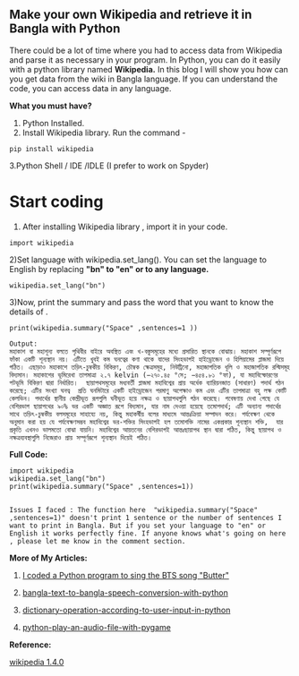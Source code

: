 ## Make your own Wikipedia and retrieve it in Bangla with Python

There could be a lot of time where you had to access data from Wikipedia and parse it as necessary in your program. In Python, you can do it easily with a python library named **Wikipedia.** In this blog I will show you how can you get data from the wiki in Bangla language. If you can understand the code, you can access data in any language.

**What you must have?**

1. Python Installed.
2. Install Wikipedia library.  Run the command -

```
pip install wikipedia
``` 
3.Python Shell / IDE /IDLE (I prefer to work on Spyder)

 # Start coding 

1) After installing Wikipedia library , import it in your code.

```
import wikipedia 
``` 
2)Set language with wikipedia.set_lang(). You can set the language to English by replacing **"bn" to "en" or to any language.**

```
wikipedia.set_lang("bn")
``` 
3)Now, print the summary and pass the word that you want to know the details of .


```
print(wikipedia.summary("Space" ,sentences=1 ))

``` 


```
Output:
মহাকাশ বা মহাশূন্য বলতে পৃথিবীর বাইরে অবস্থিত এবং খ-বস্তুসমূহের মধ্যে প্রসারিত স্থানকে বোঝায়। মহাকাশ সম্পূর্ণরূপে ফাঁকা একটি শূন্যস্থান নয়। এটিতে খুবই কম ঘনত্বের কণা থাকে যাদের সিংহভাগই হাইড্রোজেন ও হিলিয়ামের প্লাজমা দিয়ে গঠিত। এছাড়াও মহাকাশে তড়িৎ-চুম্বকীয় বিকিরণ, চৌম্বক ক্ষেত্রসমূহ, নিউট্রিনো, মহাজাগতিক ধূলি ও মহাজাগতিক রশ্মিসমূহ বিদ্যমান। মহাকাশের ভূমিরেখা তাপমাত্রা ২.৭ kelvin (−২৭০.৪৫ °সে; −৪৫৪.৮১ °ফা), যা মহাবিস্ফোরণের পটভূমি বিকিরণ দ্বারা নির্ধারিত।  ছায়াপথসমূহের মধ্যবর্তী প্লাজমা মহাবিশ্বের প্রায় অর্ধেক ব্যারিয়নজাত (সাধারণ) পদার্থ গঠন করেছে; এটির সংখ্যা ঘনত্ব  প্রতি ঘনমিটারে একটি হাইড্রোজেন পরমাণু অপেক্ষাও কম এবং এটির তাপমাত্রা বহু লক্ষ কোটি কেলভিন। পদার্থের স্থানীয় কেন্দ্রীভূত রূপগুলি ঘনীভূত হয়ে নক্ষত্র ও ছায়াপথগুলি গঠন করেছে। গবেষণায় দেখা গেছে যে বেশিরভাগ ছায়াপথের ৯০% ভর একটি অজ্ঞাত রূপে বিদ্যমান, যার নাম দেওয়া হয়েছে তমোপদার্থ; এটি অন্যান্য পদার্থের সাথে তড়িৎ-চুম্বকীয় বলসমূহের সাহায্যে নয়, কিন্তু মহাকর্ষীয় বলের মাধ্যমে আন্তঃক্রিয়া সম্পাদন করে। পর্যবেক্ষণ থেকে অনুমান করা হয় যে পর্যবেক্ষণসম্ভব মহাবিশ্বের ভর-শক্তির সিংহভাগই হল তমোশক্তি নামের একপ্রকার শূন্যস্থান শক্তি,  যার প্রকৃতি এখনও ভালমতো বোঝা যায়নি। মহাবিশ্বের আয়তনের বেশিরভাগই আন্তঃছায়াপথ স্থান দ্বারা গঠিত, কিন্তু ছায়াপথ ও নক্ষত্রব্যবস্থাগুলি নিজেরাও প্রায় সম্পূর্ণরূপে শূন্যস্থান দিয়েই গঠিত।

``` 
**Full Code:**

```
import wikipedia 
wikipedia.set_lang("bn")
print(wikipedia.summary("Space" ,sentences=1))
 
``` 

```Issues I faced : The function here  "wikipedia.summary("Space" ,sentences=1)" doesn't print 1 sentence or the number of sentences I want to print in Bangla. But if you set your language to "en" or English it works perfectly fine. If anyone knows what's going on here , please let me know in the comment section. ``` 


**More of My Articles:**

1)  [I coded a Python program to sing the BTS song "Butter"](https://codengocool.hashnode.dev/i-coded-a-python-program-to-sing-the-bts-song-butter) 

2)  [bangla-text-to-bangla-speech-conversion-with-python](https://codengocool.hashnode.dev/bangla-text-to-bangla-speech-conversion-with-python) 

3) [dictionary-operation-according-to-user-input-in-python](https://codengocool.hashnode.dev/dictionary-operation-according-to-user-input-in-python) 

4) [python-play-an-audio-file-with-pygame](https://codengocool.hashnode.dev/python-play-an-audio-file-with-pygame) 

**Reference:**

 [wikipedia 1.4.0](https://pypi.org/project/wikipedia/) 
